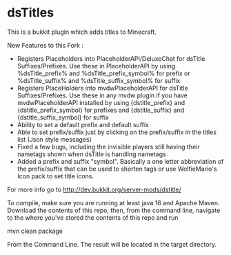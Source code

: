 dsTitles
========

This is a bukkit plugin which adds titles to Minecraft.

New Features to this Fork :
* Registers Placeholders into PlaceholderAPI/DeluxeChat for dsTitle Suffixes/Prefixes. Use these in PlaceholderAPI by using %dsTitle_prefix% and %dsTitle_prefix_symbol% for prefix or %dsTitle_suffix% and %dsTitle_suffix_symbol% for suffix
* Registers PlaceHolders into mvdwPlaceholderAPI for dsTitle Suffixes/Prefixes. Use these in any mvdw plugin if you have mvdwPlaceholderAPI installed by using {dstitle_prefix} and {dstitle_prefix_symbol} for prefixes and {dstitle_suffix} and {dstitle_suffix_symbol} for suffix
* Ability to set a default prefix and default suffix
* Able to set prefix/suffix just by clicking on the prefix/suffix in the titles list (Json style messages)
* Fixed a few bugs, including the invisible players still having their nametags shown when dsTitle is handling nametags
* Added a prefix and suffix "symbol". Basically a one letter abbreviation of the prefix/suffix that can be used to shorten tags or use WolfieMario's Icon pack to set title icons.

For more info go to http://dev.bukkit.org/server-mods/dstitle/

To compile, make sure you are running at least java 16 and Apache Maven.
Download the contents of this repo, then, from the command line,
navigate to the where you've stored the contents of this repo and run

mvn clean package

From the Command Line. The result will be located in the target directory.
